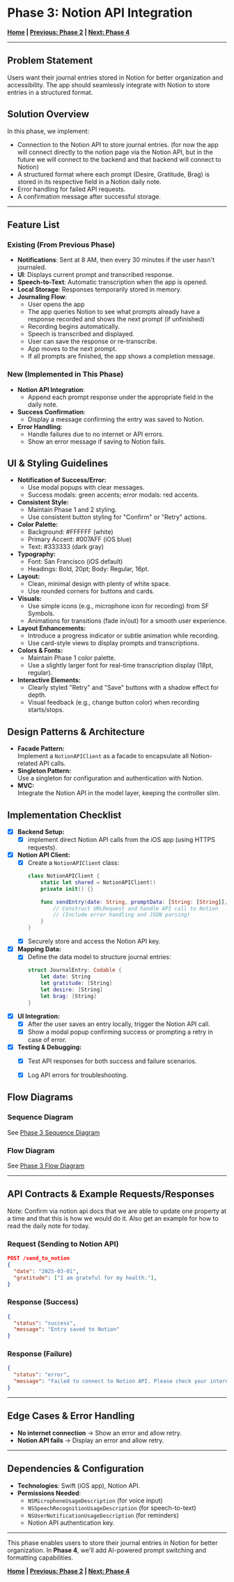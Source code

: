# Phase 3: Notion API Integration

**[Home](../README.md) | [Previous: Phase 2](./phase_2.md) | [Next: Phase 4](./phase_4.md)**

---

## Problem Statement
Users want their journal entries stored in Notion for better organization and accessibility. The app should seamlessly integrate with Notion to store entries in a structured format.

## Solution Overview
In this phase, we implement:
- Connection to the Notion API to store journal entries. (for now the app will connect directly to the notion page via the Notion API, but in the future we will connect to the backend and that backend will connect to Notion)
- A structured format where each prompt (Desire, Gratitude, Brag) is stored in its respective field in a Notion daily note.
- Error handling for failed API requests.
- A confirmation message after successful storage.

---

## Feature List
### **Existing (From Previous Phase)**
- **Notifications**: Sent at 8 AM, then every 30 minutes if the user hasn't journaled.
- **UI**: Displays current prompt and transcribed response.
- **Speech-to-Text**: Automatic transcription when the app is opened.
- **Local Storage**: Responses temporarily stored in memory.
- **Journaling Flow**:
  - User opens the app
  - The app queries Notion to see what prompts already have a response recorded and shows the next prompt (if unfinished)
  - Recording begins automatically.
  - Speech is transcribed and displayed.
  - User can save the response or re-transcribe.
  - App moves to the next prompt.
  - If all prompts are finished, the app shows a completion message.

### **New (Implemented in This Phase)**
- **Notion API Integration**:
  - Append each prompt response under the appropriate field in the daily note.
- **Success Confirmation**:
  - Display a message confirming the entry was saved to Notion.
- **Error Handling**:
  - Handle failures due to no internet or API errors.
  - Show an error message if saving to Notion fails.

## UI & Styling Guidelines
- **Notification of Success/Error:**  
  - Use modal popups with clear messages.
  - Success modals: green accents; error modals: red accents.
- **Consistent Style:**  
  - Maintain Phase 1 and 2 styling.  
  - Use consistent button styling for "Confirm" or "Retry" actions.
- **Color Palette:**  
  - Background: #FFFFFF (white)  
  - Primary Accent: #007AFF (iOS blue)  
  - Text: #333333 (dark gray)  
- **Typography:**  
  - Font: San Francisco (iOS default)  
  - Headings: Bold, 20pt; Body: Regular, 16pt.
- **Layout:**  
  - Clean, minimal design with plenty of white space.
  - Use rounded corners for buttons and cards.
- **Visuals:**  
  - Use simple icons (e.g., microphone icon for recording) from SF Symbols.
  - Animations for transitions (fade in/out) for a smooth user experience.
- **Layout Enhancements:**  
  - Introduce a progress indicator or subtle animation while recording.
  - Use card-style views to display prompts and transcriptions.
- **Colors & Fonts:**  
  - Maintain Phase 1 color palette.
  - Use a slightly larger font for real-time transcription display (18pt, regular).
- **Interactive Elements:**  
  - Clearly styled "Retry" and "Save" buttons with a shadow effect for depth.
  - Visual feedback (e.g., change button color) when recording starts/stops.

## Design Patterns & Architecture
- **Facade Pattern:**  
  Implement a `NotionAPIClient` as a facade to encapsulate all Notion-related API calls.
- **Singleton Pattern:**  
  Use a singleton for configuration and authentication with Notion.
- **MVC:**  
  Integrate the Notion API in the model layer, keeping the controller slim.

## Implementation Checklist
- [x] **Backend Setup:**  
  - [x] implement direct Notion API calls from the iOS app (using HTTPS requests).
- [x] **Notion API Client:**  
  - [x] Create a `NotionAPIClient` class:
    ```swift
    class NotionAPIClient {
        static let shared = NotionAPIClient()
        private init() {}
        
        func sendEntry(date: String, promptData: [String: [String]], completion: @escaping (Bool, String?) -> Void) {
            // Construct URLRequest and handle API call to Notion
            // (Include error handling and JSON parsing)
        }
    }
    ```
  - [x] Securely store and access the Notion API key.
- [x] **Mapping Data:**  
  - [x] Define the data model to structure journal entries:
    ```swift
    struct JournalEntry: Codable {
        let date: String
        let gratitude: [String]
        let desire: [String]
        let brag: [String]
    }
    ```
- [x] **UI Integration:**  
  - [x] After the user saves an entry locally, trigger the Notion API call.
  - [x] Show a modal popup confirming success or prompting a retry in case of error.
- [x] **Testing & Debugging:**  
  - [x] Test API responses for both success and failure scenarios.
  - [x] Log API errors for troubleshooting.


## Flow Diagrams

### **Sequence Diagram**
See [Phase 3 Sequence Diagram](./diagrams/phase_3_sequence_diagram.md)

### **Flow Diagram**
See [Phase 3 Flow Diagram](./diagrams/phase_3_flow_diagram.md)

---

## API Contracts & Example Requests/Responses

Note: Confirm via notion api docs that we are able to update one property at a time and that this is how we would do it. Also get an example for how to read the daily note for today.

### **Request (Sending to Notion API)**
```json
POST /send_to_notion
{
  "date": "2025-03-01",
  "gratitude": ["I am grateful for my health."],
}
```

### **Response (Success)**
```json
{
  "status": "success",
  "message": "Entry saved to Notion"
}
```

### **Response (Failure)**
```json
{
  "status": "error",
  "message": "Failed to connect to Notion API. Please check your internet connection."
}
```

---

## Edge Cases & Error Handling
- **No internet connection** → Show an error and allow retry.
- **Notion API fails** → Display an error and allow retry.

---

## Dependencies & Configuration
- **Technologies**: Swift (iOS app), Notion API.
- **Permissions Needed**:
  - `NSMicrophoneUsageDescription` (for voice input)
  - `NSSpeechRecognitionUsageDescription` (for speech-to-text)
  - `NSUserNotificationUsageDescription` (for reminders)
  - Notion API authentication key.

---

This phase enables users to store their journal entries in Notion for better organization. In **Phase 4**, we'll add AI-powered prompt switching and formatting capabilities.

**[Home](../README.md) | [Previous: Phase 2](./phase_2.md) | [Next: Phase 4](./phase_4.md)**